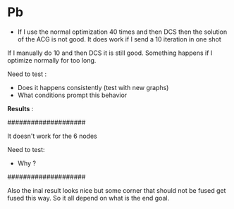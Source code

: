 # Pb 

* If I use the normal optimization 40 times and then DCS then the solution of the ACG is not good. It does work if I send a 10 iteration in one shot

If I manually do 10 and then DCS it is still good. Something happens if I optimize normally for too long.

Need to test :
* Does it happens consistently (test with new graphs)
* What conditions prompt this behavior


__Results__ :





####################

It doesn't work for the 6 nodes

Need to test:
* Why ?



####################

Also the inal result looks nice but some corner that should not be fused get fused this way. So it all depend on what is the end goal.
